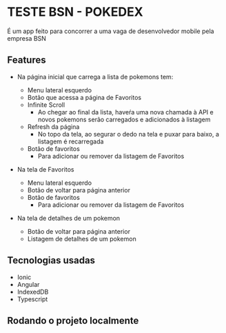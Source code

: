 # TESTE BSN - POKEDEX

É um app feito para concorrer a uma vaga de desenvolvedor mobile pela empresa BSN

## Features

- Na página inicial que carrega a lista de pokemons tem:

  - Menu lateral esquerdo
  - Botão que acessa a página de Favoritos
  - Infinite Scroll
    - Ao chegar ao final da lista, haveŕa uma nova chamada à API e novos pokemons serão carregados e adicionados à listagem
  - Refresh da página
    - No topo da tela, ao segurar o dedo na tela e puxar para baixo, a listagem é recarregada
  - Botão de favoritos
    - Para adicionar ou remover da listagem de Favoritos

- Na tela de Favoritos

  - Menu lateral esquerdo
  - Botão de voltar para página anterior
  - Botão de favoritos
    - Para adicionar ou remover da listagem de Favoritos

- Na tela de detalhes de um pokemon

  - Botão de voltar para página anterior
  - Listagem de detalhes de um pokemon

## Tecnologias usadas

- Ionic
- Angular
- IndexedDB
- Typescript

## Rodando o projeto localmente
